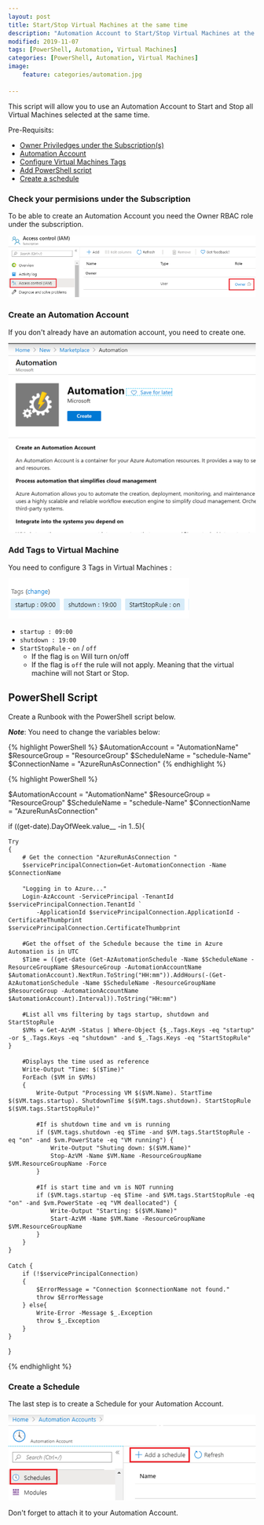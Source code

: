 ```yaml
---
layout: post
title: Start/Stop Virtual Machines at the same time
description: "Automation Account to Start/Stop Virtual Machines at the same time"
modified: 2019-11-07
tags: [PowerShell, Automation, Virtual Machines]
categories: [PowerShell, Automation, Virtual Machines]
image:
    feature: categories/automation.jpg

---
```

This script will allow you to use an Automation Account to Start and Stop all Virtual Machines selected at the same time.

Pre-Requisits:
 - [Owner Priviledges under the Subscription(s)](#check-your-permisions-under-the-subscription)
 - [Automation Account](#create-an-automation-account)
 - [Configure Virtual Machines Tags](#add-tags-to-virtual-machine)
 - [Add PowerShell script](#powershell-script)
 - [Create a schedule](#create-a-schedule)


### Check your permisions under the Subscription

To be able to create an Automation Account you need the Owner RBAC role under the subscription.

![img](/images/2019/11/subscription.png)

### Create an Automation Account

If you don't already have an automation account, you need to create one.

![img](/images/2019/11/automation.png) 


### Add Tags to Virtual Machine

You need to configure 3 Tags in Virtual Machines :


![img](/images/2019/11/start-stop-tags.png) 


  - `startup : 09:00` 
  - `shutdown : 19:00`  
  - `StartStopRule` - `on` / `off`
    - If the flag is `on`  Will turn on/off 
    - If the flag is `off` the rule will not apply. Meaning that the virtual machine will not Start or Stop.


## PowerShell Script

Create a Runbook with the PowerShell script below.

**_Note_**: You need to change the variables below:

{% highlight PowerShell %}
$AutomationAccount = "AutomationName"
$ResourceGroup = "ResourceGroup"
$ScheduleName = "schedule-Name"
$ConnectionName = "AzureRunAsConnection"
{% endhighlight %}

{% highlight PowerShell %}

$AutomationAccount = "AutomationName"
$ResourceGroup = "ResourceGroup"
$ScheduleName = "schedule-Name"
$ConnectionName = "AzureRunAsConnection"

if ((get-date).DayOfWeek.value__ -in 1..5){
    
    Try
    {
        # Get the connection "AzureRunAsConnection "
        $servicePrincipalConnection=Get-AutomationConnection -Name $ConnectionName

        "Logging in to Azure..."
        Login-AzAccount -ServicePrincipal -TenantId $servicePrincipalConnection.TenantId `
            -ApplicationId $servicePrincipalConnection.ApplicationId -CertificateThumbprint $servicePrincipalConnection.CertificateThumbprint 

        #Get the offset of the Schedule because the time in Azure Automation is in UTC
        $Time = ((get-date (Get-AzAutomationSchedule -Name $ScheduleName -ResourceGroupName $ResourceGroup -AutomationAccountName $AutomationAccount).NextRun.ToString("HH:mm")).AddHours(-(Get-AzAutomationSchedule -Name $ScheduleName -ResourceGroupName $ResourceGroup -AutomationAccountName $AutomationAccount).Interval)).ToString("HH:mm")

        #List all vms filtering by tags startup, shutdown and StartStopRule
        $VMs = Get-AzVM -Status | Where-Object {$_.Tags.Keys -eq "startup" -or $_.Tags.Keys -eq "shutdown" -and $_.Tags.Keys -eq "StartStopRule" }

        #Displays the time used as reference
        Write-Output "Time: $($Time)"
        ForEach ($VM in $VMs) 
        {        
            Write-Output "Processing VM $($VM.Name). StartTime $($VM.tags.startup). ShutdownTime $($VM.tags.shutdown). StartStopRule $($VM.tags.StartStopRule)"
            
            #If is shutdown time and vm is running
            if ($VM.tags.shutdown -eq $Time -and $VM.tags.StartStopRule -eq "on" -and $vm.PowerState -eq "VM running") {
                Write-Output "Shuting down: $($VM.Name)"
                Stop-AzVM -Name $VM.Name -ResourceGroupName $VM.ResourceGroupName -Force
            }
        
            #If is start time and vm is NOT running
            if ($VM.tags.startup -eq $Time -and $VM.tags.StartStopRule -eq "on" -and $vm.PowerState -eq "VM deallocated") {
                Write-Output "Starting: $($VM.Name)"
                Start-AzVM -Name $VM.Name -ResourceGroupName $VM.ResourceGroupName
            }
        }
    }
    
    Catch {
        if (!$servicePrincipalConnection)
        {
            $ErrorMessage = "Connection $connectionName not found."
            throw $ErrorMessage
        } else{
            Write-Error -Message $_.Exception
            throw $_.Exception
        }
    }
} 

{% endhighlight %}


### Create a Schedule

The last step is to create a Schedule for your Automation Account.

![img](/images/2019/11/schedule.png)

Don't forget to attach it to your Automation Account.

